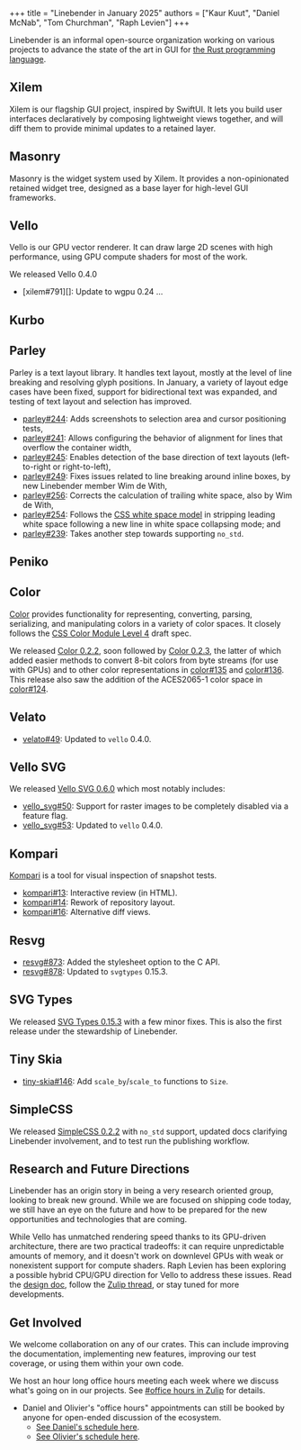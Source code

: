 +++
title = "Linebender in January 2025"
authors = ["Kaur Kuut", "Daniel McNab", "Tom Churchman", "Raph Levien"]
+++

Linebender is an informal open-source organization working on various projects to advance the state of the art in GUI for [the Rust programming language](https://rust-lang.org).

## Xilem

Xilem is our flagship GUI project, inspired by SwiftUI.
It lets you build user interfaces declaratively by composing lightweight views together, and will diff them to provide minimal updates to a retained layer.

<!-- Docs contributed, pod flexibility, emoji picker landed,  -->

## Masonry

Masonry is the widget system used by Xilem.
It provides a non-opinionated retained widget tree, designed as a base layer for high-level GUI frameworks.

<!-- Docs, Box<dyn widget> cleanup, inspector, transforms, zstack -->

## Vello

Vello is our GPU vector renderer.
It can draw large 2D scenes with high performance, using GPU compute shaders for most of the work.

We released Vello 0.4.0

- [xilem#791][]: Update to wgpu 0.24
...

<!-- Screenshot of image extend modes -->

## Kurbo

## Parley

Parley is a text layout library.
It handles text layout, mostly at the level of line breaking and resolving glyph positions.
In January, a variety of layout edge cases have been fixed, support for bidirectional text was expanded, and testing of text layout and selection has improved.

- [parley#244][]: Adds screenshots to selection area and cursor positioning tests,
- [parley#241][]: Allows configuring the behavior of alignment for lines that overflow the container width,
- [parley#245][]: Enables detection of the base direction of text layouts (left-to-right or right-to-left),
- [parley#249][]: Fixes issues related to line breaking around inline boxes, by new Linebender member Wim de With,
- [parley#256][]: Corrects the calculation of trailing white space, also by Wim de With,
- [parley#254][]: Follows the [CSS white space model][] in stripping leading white space following a new line in white space collapsing mode; and
- [parley#239][]: Takes another step towards supporting `no_std`.

## Peniko

<!-- there was a release, but only to bump dependencies -->

## Color

[Color][] provides functionality for representing, converting, parsing, serializing, and manipulating colors in a variety of color spaces.
It closely follows the [CSS Color Module Level 4][] draft spec.

We released [Color 0.2.2][], soon followed by [Color 0.2.3][], the latter of which added easier methods to convert 8-bit colors from byte streams (for use with GPUs) and to other color representations in [color#135][] and [color#136][].
This release also saw the addition of the ACES2065-1 color space in [color#124][].

## Velato

- [velato#49][]: Updated to `vello` 0.4.0.

## Vello SVG

We released [Vello SVG 0.6.0] which most notably includes:
- [vello_svg#50][]: Support for raster images to be completely disabled via a feature flag.
- [vello_svg#53][]: Updated to `vello` 0.4.0.

## Kompari

[Kompari] is a tool for visual inspection of snapshot tests.

- [kompari#13][]: Interactive review (in HTML).
- [kompari#14][]: Rework of repository layout.
- [kompari#16][]: Alternative diff views.

## Resvg

- [resvg#873][]: Added the stylesheet option to the C API.
- [resvg#878][]: Updated to `svgtypes` 0.15.3.

## SVG Types

We released [SVG Types 0.15.3] with a few minor fixes.
This is also the first release under the stewardship of Linebender.

## Tiny Skia

- [tiny-skia#146][]: Add `scale_by`/`scale_to` functions to `Size`.

## SimpleCSS

We released [SimpleCSS 0.2.2] with `no_std` support, updated docs clarifying Linebender involvement, and to test run the publishing workflow.

## Research and Future Directions

Linebender has an origin story in being a very research oriented group, looking to break new ground.
While we are focused on shipping code today, we still have an eye on the future and how to be prepared for the new opportunities and technologies that are coming.

While Vello has unmatched rendering speed thanks to its GPU-driven architecture, there are two practical tradeoffs: it can require unpredictable amounts of memory, and it doesn't work on downlevel GPUs with weak or nonexistent support for compute shaders.
Raph Levien has been exploring a possible hybrid CPU/GPU direction for Vello to address these issues.
Read the [design doc][Potato design doc], follow the [Zulip thread][Potato zulip thread], or stay tuned for more developments.

## Get Involved

We welcome collaboration on any of our crates.
This can include improving the documentation, implementing new features, improving our test coverage, or using them within your own code.

We host an hour long office hours meeting each week where we discuss what's going on in our projects.
See [#office hours in Zulip](https://xi.zulipchat.com/#narrow/channel/359642-office-hours) for details.

* Daniel and Olivier's "office hours" appointments can still be booked by anyone for open-ended discussion of the ecosystem.
  * [See Daniel's schedule here](https://calendar.google.com/calendar/u/0/appointments/schedules/AcZssZ32eQYJ9DtZ_wJaYNtT36YioETiloZDIdImFpBFRo5-XsqGzpikgkg47LPsiHhpiwiQ1orOwwW2).
  * [See Olivier's schedule here](https://calendar.google.com/calendar/u/0/appointments/schedules/AcZssZ2t767ZRETD_TkRI_VxK2ZTG0VrO9OZ4l7HvTxefhtJcg85iK0ZN7zWNnAEZtH0Dn7C1GKxrmYM).

[Color]: https://docs.rs/color/
[CSS Color Module Level 4]: https://www.w3.org/TR/css-color-4/
[Color 0.2.2]: https://github.com/linebender/color/releases/tag/v0.2.2
[Color 0.2.3]: https://github.com/linebender/color/releases/tag/v0.2.3
[color#124]: https://github.com/linebender/color/pull/124
[color#135]: https://github.com/linebender/color/pull/135
[color#136]: https://github.com/linebender/color/pull/136

[parley#239]: https://github.com/linebender/parley/pull/239
[parley#241]: https://github.com/linebender/parley/pull/241
[parley#244]: https://github.com/linebender/parley/pull/244
[parley#245]: https://github.com/linebender/parley/pull/245
[parley#249]: https://github.com/linebender/parley/pull/249
[parley#254]: https://github.com/linebender/parley/pull/254
[parley#256]: https://github.com/linebender/parley/pull/256
[CSS white space model]: https://www.w3.org/TR/CSS2/text.html#white-space-model

[velato#49]: https://github.com/linebender/velato/pull/49

[Vello SVG 0.6.0]: https://github.com/linebender/vello_svg/releases/tag/v0.6.0
[vello_svg#50]: https://github.com/linebender/vello_svg/pull/50
[vello_svg#53]: https://github.com/linebender/vello_svg/pull/53

[Kompari]: https://github.com/linebender/kompari
[kompari#13]: https://github.com/linebender/kompari/pull/13
[kompari#14]: https://github.com/linebender/kompari/pull/14
[kompari#16]: https://github.com/linebender/kompari/pull/16

[resvg#873]: https://github.com/linebender/resvg/pull/873
[resvg#878]: https://github.com/linebender/resvg/pull/878

[SVG Types 0.15.3]: https://github.com/linebender/svgtypes/releases/tag/v0.15.3

[tiny-skia#146]: https://github.com/linebender/tiny-skia/pull/146

[SimpleCSS 0.2.2]: https://github.com/linebender/simplecss/releases/tag/v0.2.2

[Potato design doc]: https://docs.google.com/document/d/1gEqf7ehTzd89Djf_VpkL0B_Fb15e0w5fuv_UzyacAPU/edit?usp=sharing
[Potato zulip thread]: https://xi.zulipchat.com/#narrow/channel/197075-gpu/topic/Potato.20-.20a.20paper.20design.20for.20a.20CPU.2FGPU.20hybrid.20renderer
